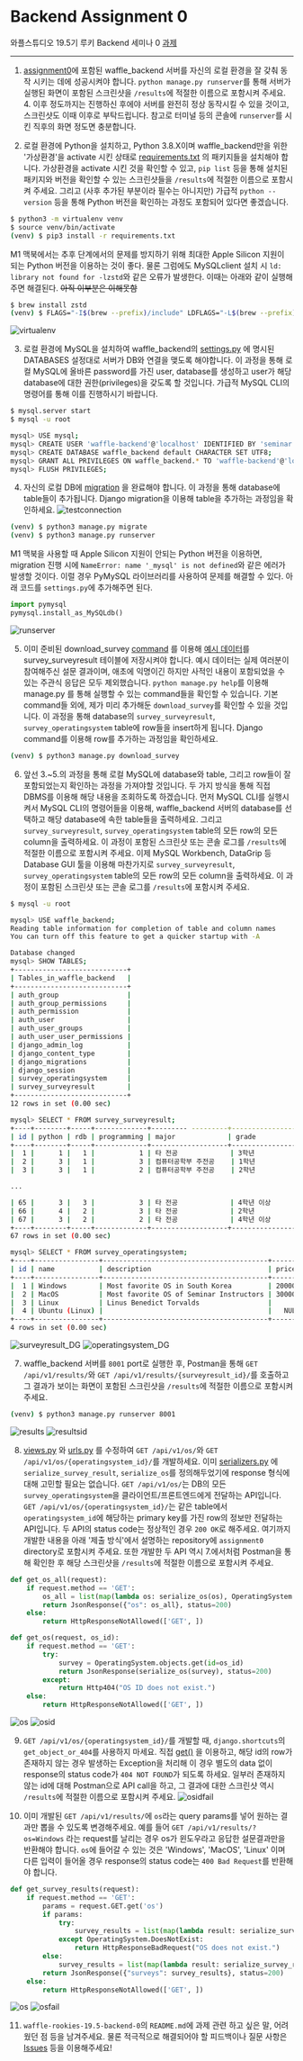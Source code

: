 # Backend Assignment 0

와플스튜디오 19.5기 루키 Backend 세미나 0 [과제](https://github.com/wafflestudio/19.5-rookies/tree/master/django/seminar0/assignment0)

---

1. [assignment0](./assignment0)에 포함된 waffle_backend 서버를 자신의 로컬 환경을 잘 갖춰 동작 시키는 데에 성공시켜야 합니다. `python manage.py
runserver`를 통해 서버가 실행된 화면이 포함된 스크린샷을 `/results`에 적절한 이름으로 포함시켜 주세요. 4. 이후 정도까지는 진행하신 후에야
서버를 완전히 정상 동작시킬 수 있을 것이고, 스크린샷도 이때 이후로 부탁드립니다. 참고로 터미널 등의 콘솔에 `runserver`를 시킨 직후의 화면 정도면 충분합니다.

2. 로컬 환경에 Python을 설치하고, Python 3.8.X이며 waffle_backend만을 위한 '가상환경'을 activate 시킨 상태로
[requirements.txt](./assignment0/requirements.txt) 의 패키지들을 설치해야 합니다. 가상환경을 activate 시킨 것을 확인할 수 있고,
`pip list` 등을 통해 설치된 패키지와 버전을 확인할 수 있는 스크린샷들을 `/results`에 적절한 이름으로 포함시켜 주세요.
그리고 (사후 추가된 부분이라 필수는 아니지만) 가급적 `python --version` 등을 통해 Python 버전을 확인하는 과정도 포함되어 있다면 좋겠습니다.
```bash
$ python3 -m virtualenv venv
$ source venv/bin/activate
(venv) $ pip3 install -r requirements.txt
```
M1 맥북에서는 추후 단계에서의 문제를 방지하기 위해 최대한 Apple Silicon 지원이 되는 Python 버전을 이용하는 것이 좋다. 물론 그럼에도 MySQLclient 설치 시 `ld: library not found for -lzstd`와 같은 오류가 발생한다. 이때는 아래와 같이 실행해주면 해결된다. ~~아직 이부분은 이해못함~~
```bash
$ brew install zstd
(venv) $ FLAGS="-I$(brew --prefix)/include" LDFLAGS="-L$(brew --prefix)/lib" pip3 install mysqlclient==2.0.1
```
![virtualenv](results/2.virtualenv.png)

3. 로컬 환경에 MySQL을 설치하여 waffle_backend의 [settings.py](./assignment0/waffle_backend/settings.py) 에 명시된 DATABASES 설정대로 서버가 DB와 연결을 맺도록 해야합니다.
이 과정을 통해 로컬 MySQL에 올바른 password를 가진 user, database를 생성하고 user가 해당 database에 대한 권한(privileges)을 갖도록 할 것입니다.
가급적 MySQL CLI의 명령어를 통해 이를 진행하시기 바랍니다.
```bash
$ mysql.server start
$ mysql -u root

mysql> USE mysql;
mysql> CREATE USER 'waffle-backend'@'localhost' IDENTIFIED BY 'seminar';
mysql> CREATE DATABASE waffle_backend default CHARACTER SET UTF8;
mysql> GRANT ALL PRIVILEGES ON waffle_backend.* TO 'waffle-backend'@'localhost';
mysql> FLUSH PRIVILEGES;
```

4. 자신의 로컬 DB에 [migration](https://docs.djangoproject.com/en/3.1/topics/migrations/) 을 완료해야 합니다.
이 과정을 통해 database에 table들이 추가됩니다. Django migration을 이용해 table을 추가하는 과정임을 확인하세요.
![testconnection](results/4.testconnection.png)
```bash
(venv) $ python3 manage.py migrate
(venv) $ python3 manage.py runserver
```
M1 맥북을 사용할 때 Apple Silicon 지원이 안되는 Python 버전을 이용하면, migration 진행 시에 `NameError: name '_mysql' is not defined`와 같은 에러가 발생할 것이다.
이럴 경우 PyMySQL 라이브러리를 사용하여 문제를 해결할 수 있다. 아래 코드를 `settings.py`에 추가해주면 된다.
```python
import pymysql
pymysql.install_as_MySQLdb()
```
![runserver](results/1.server.png)

5. 이미 준비된 download_survey [command](https://docs.djangoproject.com/en/3.1/howto/custom-management-commands/) 를 이용해
[예시 데이터](./assignment0/example_surveyresult.tsv)를 survey_surveyresult 테이블에 저장시켜야 합니다. 예시 데이터는 실제 여러분이 참여해주신 설문 결과이며,
애초에 익명이긴 하지만 사적인 내용이 포함되었을 수 있는 주관식 응답은 모두 제외했습니다. `python manage.py help`를 이용해 manage.py 를 통해 실행할 수 있는 command들을 확인할 수 있습니다.
기본 command들 외에, 제가 미리 추가해둔 `download_survey`를 확인할 수 있을 것입니다.
이 과정을 통해 database의 `survey_surveyresult`, `survey_operatingsystem` table에 row들을 insert하게 됩니다. Django command를 이용해 row를 추가하는 과정임을 확인하세요.
```bash
(venv) $ python3 manage.py download_survey
```

6. 앞선 3.~5.의 과정을 통해 로컬 MySQL에 database와 table, 그리고 row들이 잘 포함되었는지 확인하는 과정을 가져야할 것입니다.
두 가지 방식을 통해 직접 DBMS를 이용해 해당 내용을 조회하도록 하겠습니다. 먼저 MySQL CLI를 실행시켜서 MySQL CLI의 명령어들을 이용해, waffle_backend 서버의
database를 선택하고 해당 database에 속한 table들을 출력하세요. 그리고 `survey_surveyresult`, `survey_operatingsystem` table의 모든 row의
모든 column을 출력하세요. 이 과정이 포함된 스크린샷 또는 콘솔 로그를 `/results`에 적절한 이름으로 포함시켜 주세요. 이제 MySQL Workbench, DataGrip 등 Database GUI
툴을 이용해 마찬가지로 `survey_surveyresult`, `survey_operatingsystem` table의 모든 row의 모든 column을 출력하세요. 이 과정이 포함된 스크린샷 또는 콘솔 로그를 `/results`에 포함시켜 주세요.
<!--
![tables](./6.tables.png)
![surveyresult](./6.survey_surveyresult.png)
![operatingsystem](./6.survey_operatingsystem.png)
-->

```bash
$ mysql -u root

mysql> USE waffle_backend;
Reading table information for completion of table and column names
You can turn off this feature to get a quicker startup with -A

Database changed
mysql> SHOW TABLES;
+----------------------------+
| Tables_in_waffle_backend   |
+----------------------------+
| auth_group                 |
| auth_group_permissions     |
| auth_permission            |
| auth_user                  |
| auth_user_groups           |
| auth_user_user_permissions |
| django_admin_log           |
| django_content_type        |
| django_migrations          |
| django_session             |
| survey_operatingsystem     |
| survey_surveyresult        |
+----------------------------+
12 rows in set (0.00 sec)

mysql> SELECT * FROM survey_surveyresult;
+----+--------+-----+-------------+--------- ---------+----------------+----------------+---------------+---------------+----------------------------+-------+
| id | python | rdb | programming | major             | grade          | backend_reason | waffle_reason | say_something | timestamp                  | os_id |
+----+--------+-----+-------------+-------------------+----------------+----------------+---------------+---------------+----------------------------+-------+
|  1 |      1 |   1 |           1 | 타 전공             | 3학년           |                |               |               | 2021-08-26 21:25:32.000000 |     2 |
|  2 |      3 |   1 |           3 | 컴퓨터공학부 주전공    | 1학년           |                |               |               | 2021-08-26 21:27:40.000000 |     2 |
|  3 |      3 |   1 |           2 | 컴퓨터공학부 주전공    | 2학년           |                |               |               | 2021-08-26 21:27:44.000000 |     2 |

...

| 65 |      3 |   3 |           3 | 타 전공             | 4학년 이상       |                |               |               | 2021-08-28 01:00:25.000000 |     1 |
| 66 |      4 |   2 |           3 | 타 전공             | 2학년           |                |               |               | 2021-08-28 01:44:15.000000 |     2 |
| 67 |      3 |   2 |           2 | 타 전공             | 4학년 이상       |                |               |               | 2021-08-28 02:03:23.000000 |     1 |
+----+--------+-----+-------------+-------------------+----------------+----------------+---------------+---------------+----------------------------+-------+
67 rows in set (0.00 sec)

mysql> SELECT * FROM survey_operatingsystem;
+----+----------------+-----------------------------------------+--------+
| id | name           | description                             | price  |
+----+----------------+-----------------------------------------+--------+
|  1 | Windows        | Most favorite OS in South Korea         | 200000 |
|  2 | MacOS          | Most favorite OS of Seminar Instructors | 300000 |
|  3 | Linux          | Linus Benedict Torvalds                 |      0 |
|  4 | Ubuntu (Linux) |                                         |   NULL |
+----+----------------+-----------------------------------------+--------+
4 rows in set (0.00 sec)
```
![surveyresult_DG](results/6.survey_surveyresult_DG.png)
![operatingsystem_DG](results/6.survey_operatingsystem_DG.png)

7. waffle_backend 서버를 `8001` port로 실행한 후, Postman을 통해 `GET /api/v1/results/`와 `GET /api/v1/results/{surveyresult_id}/`를
호출하고 그 결과가 보이는 화면이 포함된 스크린샷을 `/results`에 적절한 이름으로 포함시켜 주세요.
```bash
(venv) $ python3 manage.py runserver 8001
```
![results](results/7.results.png)
![resultsid](results/7.results_id.png)


8. [views.py](./assignment0/survey/views.py) 와 [urls.py](./assignment0/survey/urls.py) 를 수정하여 `GET /api/v1/os/`와
`GET /api/v1/os/{operatingsystem_id}/`를 개발하세요. 이미 [serializers.py](../assignment0/survey/serializers.py)
에 `serialize_survey_result`, `serialize_os`를 정의해두었기에 response 형식에 대해 고민할 필요는 없습니다.
`GET /api/v1/os/`는 DB의 모든 `survey_operatingsystem`을 클라이언트/프론트엔드에게 전달하는 API입니다. `GET /api/v1/os/{operatingsystem_id}/`는
같은 table에서 `operatingsystem_id`에 해당하는 primary key를 가진 row의 정보만 전달하는 API입니다. 두 API의 status code는 정상적인 경우 `200 OK`로 해주세요.
여기까지 개발한 내용을 아래 '제출 방식'에서 설명하는 repository에 `assignment0` directory로 포함시켜 주세요. 또한 개발한 두 API 역시 7.에서처럼 Postman을
통해 확인한 후 해당 스크린샷을 `/results`에 적절한 이름으로 포함시켜 주세요.
```python
def get_os_all(request):
    if request.method == 'GET':
        os_all = list(map(lambda os: serialize_os(os), OperatingSystem.objects.all()))
        return JsonResponse({"os": os_all}, status=200)
    else:
        return HttpResponseNotAllowed(['GET', ])

def get_os(request, os_id):
    if request.method == 'GET':
        try:
            survey = OperatingSystem.objects.get(id=os_id)
            return JsonResponse(serialize_os(survey), status=200)
        except:
            return Http404("OS ID does not exist.")
    else:
        return HttpResponseNotAllowed(['GET', ])
```
![os](results/8.os.png)
![osid](results/8.os_id.png)

9. `GET /api/v1/os/{operatingsystem_id}/`를 개발할 때, `django.shortcuts`의 `get_object_or_404`를 사용하지 마세요.
직접 [get()](https://docs.djangoproject.com/en/3.1/ref/models/querysets/#get) 을 이용하고, 해당 id의 row가 존재하지 않는 경우 발생하는
Exception을 처리해 이 경우 별도의 data 없이 response의 status code가 `404 NOT FOUND`가 되도록 하세요. 일부러 존재하지 않는 id에 대해 Postman으로
API call을 하고, 그 결과에 대한 스크린샷 역시 `/results`에 적절한 이름으로 포함시켜 주세요.
![osidfail](results/9.os_id_fail.png)


10. 이미 개발된 `GET /api/v1/results/`에 `os`라는 query params를 넣어 원하는 결과만 뽑을 수 있도록 변경해주세요. 예를 들어
    `GET /api/v1/results/?os=Windows` 라는 request를 날리는 경우 os가 윈도우라고 응답한 설문결과만을 반환해야 합니다. `os`에 들어갈 수 있는
    것은 'Windows', 'MacOS', 'Linux' 이며 다른 입력이 들어올 경우 response의 status code는 `400 Bad Request`를 반환해야 합니다.
```python
def get_survey_results(request):
    if request.method == 'GET':
        params = request.GET.get('os')
        if params:
            try:
                survey_results = list(map(lambda result: serialize_survey_result(result), OperatingSystem.objects.get(name=params).surveys.all()))
            except OperatingSystem.DoesNotExist:
                return HttpResponseBadRequest("OS does not exist.")
        else:
            survey_results = list(map(lambda result: serialize_survey_result(result), SurveyResult.objects.all()))
        return JsonResponse({"surveys": survey_results}, status=200)
    else:
        return HttpResponseNotAllowed(['GET', ])
```
![os](results/10.os.png)
![osfail](results/10.os_fail.png)

11. `waffle-rookies-19.5-backend-0`의 `README.md`에 과제 관련 하고 싶은 말, 어려웠던 점 등을 남겨주세요. 물론 적극적으로 해결되어야 할 피드백이나
질문 사항은 [Issues](https://github.com/wafflestudio/19.5-rookies/issues) 등을 이용해주세요!
